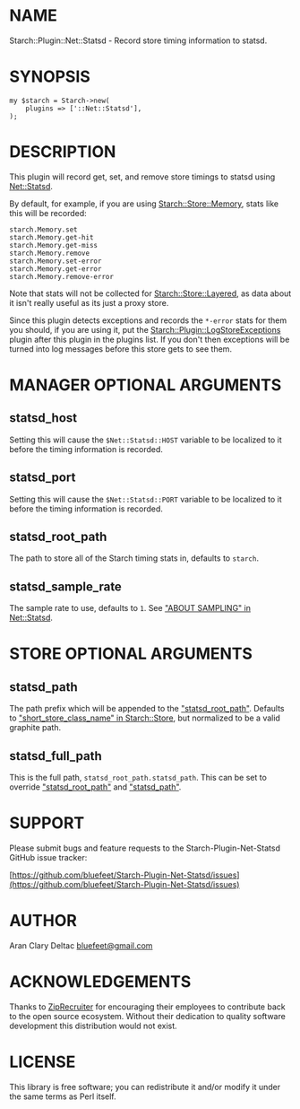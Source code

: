 # NAME

Starch::Plugin::Net::Statsd - Record store timing information to statsd.

# SYNOPSIS

    my $starch = Starch->new(
        plugins => ['::Net::Statsd'],
    );

# DESCRIPTION

This plugin will record get, set, and remove store timings to statsd
using [Net::Statsd](https://metacpan.org/pod/Net::Statsd).

By default, for example, if you are using [Starch::Store::Memory](https://metacpan.org/pod/Starch::Store::Memory), stats
like this will be recorded:

    starch.Memory.set
    starch.Memory.get-hit
    starch.Memory.get-miss
    starch.Memory.remove
    starch.Memory.set-error
    starch.Memory.get-error
    starch.Memory.remove-error

Note that stats will not be collected for [Starch::Store::Layered](https://metacpan.org/pod/Starch::Store::Layered), as
data about it isn't really useful as its just a proxy store.

Since this plugin detects exceptions and records the `*-error` stats for
them you should, if you are using it, put the [Starch::Plugin::LogStoreExceptions](https://metacpan.org/pod/Starch::Plugin::LogStoreExceptions)
plugin after this plugin in the plugins list.  If you don't then exceptions
will be turned into log messages before this store gets to see them.

# MANAGER OPTIONAL ARGUMENTS

## statsd\_host

Setting this will cause the `$Net::Statsd::HOST` variable to be
localized to it before the timing information is recorded.

## statsd\_port

Setting this will cause the `$Net::Statsd::PORT` variable to be
localized to it before the timing information is recorded.

## statsd\_root\_path

The path to store all of the Starch timing stats in, defaults to
`starch`.

## statsd\_sample\_rate

The sample rate to use, defaults to `1`.  See ["ABOUT SAMPLING" in Net::Statsd](https://metacpan.org/pod/Net::Statsd#ABOUT-SAMPLING).

# STORE OPTIONAL ARGUMENTS

## statsd\_path

The path prefix which will be appended to the ["statsd\_root\_path"](#statsd_root_path).
Defaults to ["short\_store\_class\_name" in Starch::Store](https://metacpan.org/pod/Starch::Store#short_store_class_name), but normalized to
be a valid graphite path.

## statsd\_full\_path

This is the full path, `statsd_root_path.statsd_path`.  This can be
set to override ["statsd\_root\_path"](#statsd_root_path) and ["statsd\_path"](#statsd_path).

# SUPPORT

Please submit bugs and feature requests to the
Starch-Plugin-Net-Statsd GitHub issue tracker:

[https://github.com/bluefeet/Starch-Plugin-Net-Statsd/issues](https://github.com/bluefeet/Starch-Plugin-Net-Statsd/issues)

# AUTHOR

Aran Clary Deltac <bluefeet@gmail.com>

# ACKNOWLEDGEMENTS

Thanks to [ZipRecruiter](https://www.ziprecruiter.com/)
for encouraging their employees to contribute back to the open
source ecosystem.  Without their dedication to quality software
development this distribution would not exist.

# LICENSE

This library is free software; you can redistribute it and/or modify
it under the same terms as Perl itself.
